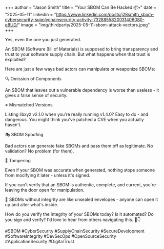 +++
author = "Jason Smith"
title = "Your SBOM Can Be Hacked 📦💀"
date = "2025-05-11"
linkedin = "https://www.linkedin.com/posts/j28smith_sbom-cybersecurity-supplychainsecurity-activity-7328855820031406080-e8UD/"
image = "img/thirdparty/2025-05-11-sbom-attack-vectors.jpeg"
+++

Yes, even the one you just generated.

An SBOM (Software Bill of Materials) is supposed to bring transparency and trust to your software supply chain. But what happens when that trust is exploited?

Here are just a few ways bad actors can manipulate or weaponize SBOMs:

🔍 Omission of Components

An SBOM that leaves out a vulnerable dependency is worse than useless - it gives a false sense of security.

≠ Mismatched Versions

Listing libxyz v2.1.0 when you're really running v1.4.0? Easy to do - and dangerous. You might think you've patched a CVE when you actually haven't.

🎭 SBOM Spoofing

Bad actors can generate fake SBOMs and pass them off as legitimate. No validation? No problem (for them).

🔧 Tampering

Even if your SBOM was accurate when generated, nothing stops someone from modifying it later - unless it's signed.

If you can't verify that an SBOM is authentic, complete, and current, you're leaving the door open for manipulation.

🧠 SBOMs without integrity are like unsealed envelopes - anyone can open it up and alter what's inside.

How do you verify the integrity of your SBOMs today? Is it automated? Do you sign and verify? I'd love to hear from others navigating this. 💬👇

#SBOM #CyberSecurity #SupplyChainSecurity #SecureDevelopment #SoftwareIntegrity #DevSecOps #OpenSourceSecurity #ApplicationSecurity #DigitalTrust

